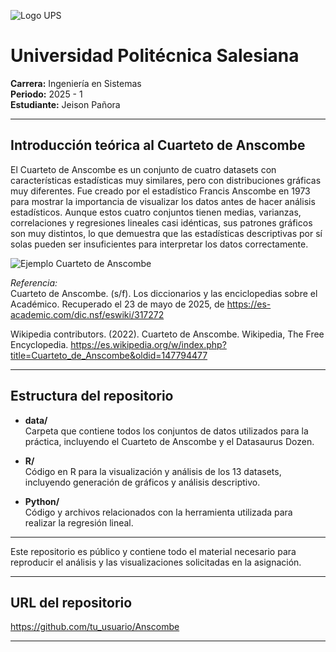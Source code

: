 ![Logo UPS](https://upload.wikimedia.org/wikipedia/commons/b/b0/Logo_Universidad_Polit%C3%A9cnica_Salesiana_del_Ecuador.png)


# Universidad Politécnica Salesiana

**Carrera:** Ingeniería en Sistemas  
**Periodo:** 2025 - 1  
**Estudiante:** Jeison Pañora

---

## Introducción teórica al Cuarteto de Anscombe

El Cuarteto de Anscombe es un conjunto de cuatro datasets con características estadísticas muy similares, pero con distribuciones gráficas muy diferentes. Fue creado por el estadístico Francis Anscombe en 1973 para mostrar la importancia de visualizar los datos antes de hacer análisis estadísticos. Aunque estos cuatro conjuntos tienen medias, varianzas, correlaciones y regresiones lineales casi idénticas, sus patrones gráficos son muy distintos, lo que demuestra que las estadísticas descriptivas por sí solas pueden ser insuficientes para interpretar los datos correctamente.

![Ejemplo Cuarteto de Anscombe](https://es-academic.com/pictures/eswiki/65/Anscombe.svg)

*Referencia:*  
Cuarteto de Anscombe. (s/f). Los diccionarios y las enciclopedias sobre el Académico. Recuperado el 23 de mayo de 2025, de https://es-academic.com/dic.nsf/eswiki/317272

Wikipedia contributors. (2022). Cuarteto de Anscombe. Wikipedia, The Free Encyclopedia. https://es.wikipedia.org/w/index.php?title=Cuarteto_de_Anscombe&oldid=147794477

---

## Estructura del repositorio

- **data/**  
  Carpeta que contiene todos los conjuntos de datos utilizados para la práctica, incluyendo el Cuarteto de Anscombe y el Datasaurus Dozen.

- **R/**  
  Código en R para la visualización y análisis de los 13 datasets, incluyendo generación de gráficos y análisis descriptivo.

- **Python/**  
  Código y archivos relacionados con la herramienta utilizada para realizar la regresión lineal.

---

Este repositorio es público y contiene todo el material necesario para reproducir el análisis y las visualizaciones solicitadas en la asignación.

---

## URL del repositorio

https://github.com/tu_usuario/Anscombe

---